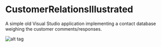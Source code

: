 CustomerRelationsIllustrated
============================

A simple old Visual Studio application implementing a contact database weighing the customer comments/responses.

![alt tag](http://i.imgur.com/bKihM6p.png)
